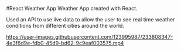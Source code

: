 #React Weather App
Weather App created with React.

Used an API to use live data to allow the user to see real time weather conditions from different cities around the world.



https://user-images.githubusercontent.com/123995987/233808347-4e3f6d9e-fdb0-45d9-bd62-9c9eaf003575.mp4

